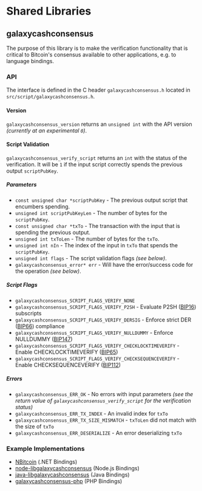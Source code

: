 Shared Libraries
================

## galaxycashconsensus

The purpose of this library is to make the verification functionality that is critical to Bitcoin's consensus available to other applications, e.g. to language bindings.

### API

The interface is defined in the C header `galaxycashconsensus.h` located in  `src/script/galaxycashconsensus.h`.

#### Version

`galaxycashconsensus_version` returns an `unsigned int` with the API version *(currently at an experimental `0`)*.

#### Script Validation

`galaxycashconsensus_verify_script` returns an `int` with the status of the verification. It will be `1` if the input script correctly spends the previous output `scriptPubKey`.

##### Parameters
- `const unsigned char *scriptPubKey` - The previous output script that encumbers spending.
- `unsigned int scriptPubKeyLen` - The number of bytes for the `scriptPubKey`.
- `const unsigned char *txTo` - The transaction with the input that is spending the previous output.
- `unsigned int txToLen` - The number of bytes for the `txTo`.
- `unsigned int nIn` - The index of the input in `txTo` that spends the `scriptPubKey`.
- `unsigned int flags` - The script validation flags *(see below)*.
- `galaxycashconsensus_error* err` - Will have the error/success code for the operation *(see below)*.

##### Script Flags
- `galaxycashconsensus_SCRIPT_FLAGS_VERIFY_NONE`
- `galaxycashconsensus_SCRIPT_FLAGS_VERIFY_P2SH` - Evaluate P2SH ([BIP16](https://github.com/galaxycash/bips/blob/master/bip-0016.mediawiki)) subscripts
- `galaxycashconsensus_SCRIPT_FLAGS_VERIFY_DERSIG` - Enforce strict DER ([BIP66](https://github.com/galaxycash/bips/blob/master/bip-0066.mediawiki)) compliance
- `galaxycashconsensus_SCRIPT_FLAGS_VERIFY_NULLDUMMY` - Enforce NULLDUMMY ([BIP147](https://github.com/galaxycash/bips/blob/master/bip-0147.mediawiki))
- `galaxycashconsensus_SCRIPT_FLAGS_VERIFY_CHECKLOCKTIMEVERIFY` - Enable CHECKLOCKTIMEVERIFY ([BIP65](https://github.com/galaxycash/bips/blob/master/bip-0065.mediawiki))
- `galaxycashconsensus_SCRIPT_FLAGS_VERIFY_CHECKSEQUENCEVERIFY` - Enable CHECKSEQUENCEVERIFY ([BIP112](https://github.com/galaxycash/bips/blob/master/bip-0112.mediawiki))

##### Errors
- `galaxycashconsensus_ERR_OK` - No errors with input parameters *(see the return value of `galaxycashconsensus_verify_script` for the verification status)*
- `galaxycashconsensus_ERR_TX_INDEX` - An invalid index for `txTo`
- `galaxycashconsensus_ERR_TX_SIZE_MISMATCH` - `txToLen` did not match with the size of `txTo`
- `galaxycashconsensus_ERR_DESERIALIZE` - An error deserializing `txTo`

### Example Implementations
- [NBitcoin](https://github.com/NicolasDorier/NBitcoin/blob/master/NBitcoin/Script.cs#L814) (.NET Bindings)
- [node-libgalaxycashconsensus](https://github.com/bitpay/node-libgalaxycashconsensus) (Node.js Bindings)
- [java-libgalaxycashconsensus](https://github.com/dexX7/java-libgalaxycashconsensus) (Java Bindings)
- [galaxycashconsensus-php](https://github.com/Bit-Wasp/galaxycashconsensus-php) (PHP Bindings)
